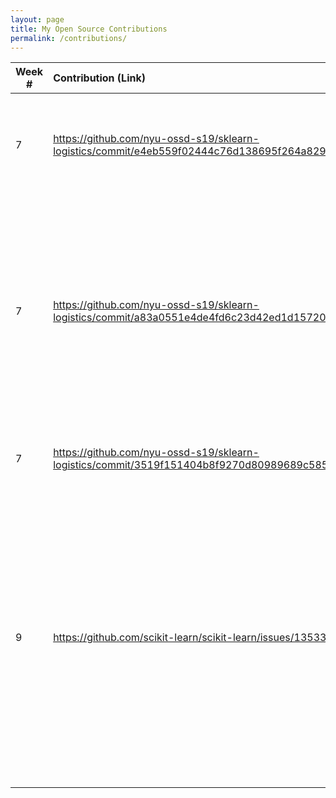 ```yaml
---
layout: page
title: My Open Source Contributions
permalink: /contributions/
---
```


<!-- 
Type of the contribution should be "Wikipedia edit", "OpenStreet Map feature", "Documentation", "Course website", "Blog", 
"Browse Add-on", etc. 

The descriptioin should include a brief summary of what you did. 

Replace the first row with your contribution. 

--> 





| Week #       | Contribution (Link)  | Type  | Description | 
|---|:---|:---|:---| 
|  7   | https://github.com/nyu-ossd-s19/sklearn-logistics/commit/e4eb559f02444c76d138695f264a82918d251675    | Group Project Logistics Repo    |   I updated the "skills and abilities" file on our group's logistics repo with my own skills and abilities.   |
|  7   | https://github.com/nyu-ossd-s19/sklearn-logistics/commit/a83a0551e4de4fd6c23d42ed1d157204e117f05a    | Group Project Logistics Repo    |   I updated our notes for our first ever group presentation. I wrote out the plan for how we will get started on our group project. They can be seen in the "what is your plan for getting started" section on our [initial-presentation](https://github.com/nyu-ossd-s19/sklearn-logistics/blob/master/initial_presentation/initial-presentation.md) notes.    |
|  7   | https://github.com/nyu-ossd-s19/sklearn-logistics/commit/3519f151404b8f9270d80989689c585a3e09fc2b    | Group Project Logistics Repo    |   I added team member names to our logistics repo's README.    |
|  9   | https://github.com/scikit-learn/scikit-learn/issues/13533    | Group Project: Scikit-Learn    |   This is my first real contribution to my group project. I raised an issue on the project's Issues page about a "todo" task I found in the project's documentation. Later, I found several more such tasks. I'm in talks with the admins on github and on the project's IRC to see how they would like for us to fix all these issues.    |
|     |     |     |      |

